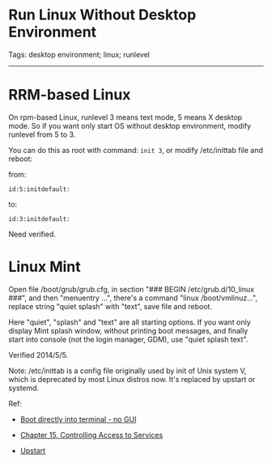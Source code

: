 # Run Linux Without Desktop Environment
Tags: desktop environment; linux; runlevel

------

# RRM-based Linux

On rpm-based Linux, runlevel 3 means text mode, 5 means X desktop mode. So if you want only start OS without desktop environment, modify runlevel from 5 to 3.

You can do this as root with command: `init 3`, or modify /etc/inittab file and reboot:

from:

    id:5:initdefault:

to:

    id:3:initdefault:

Need verified.

# Linux Mint

Open file /boot/grub/grub.cfg, in section "### BEGIN /etc/grub.d/10_linux ###", and then "menuentry ...",
there's a command "linux /boot/vmlinuz...", replace string "quiet splash" with "text",
save file and reboot.

Here "quiet", "splash" and "text" are all starting options.
If you want only display Mint splash window, without printing boot messages,
and finally start into console (not the login manager, GDM), use "quiet splash text".

Verified 2014/5/5.

Note: /etc/inittab is a config file originally used by init of Unix system V, which is deprecated by most Linux distros now.
It's replaced by upstart or systemd.

Ref:

* [Boot directly into terminal - no GUI](http://community.linuxmint.com/tutorial/view/460)

* [Chapter 15. Controlling Access to Services](http://www.centos.org/docs/5/html/Deployment_Guide-en-US/ch-services.html#s1-services-runlevels)

* [Upstart](http://en.wikipedia.org/wiki/Upstart)


